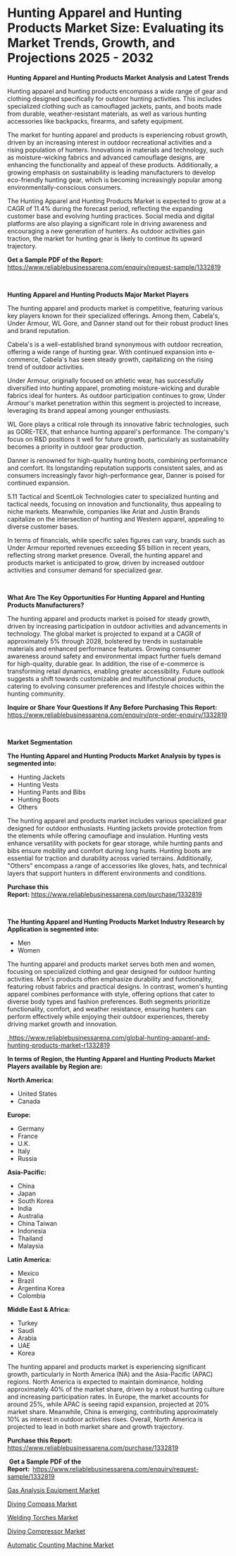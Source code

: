 <p><h1>Hunting Apparel and Hunting Products Market Size: Evaluating its Market Trends, Growth, and Projections 2025 - 2032</h1></p><p><strong>Hunting Apparel and Hunting Products Market Analysis and Latest Trends</strong></p>
<p><p>Hunting apparel and hunting products encompass a wide range of gear and clothing designed specifically for outdoor hunting activities. This includes specialized clothing such as camouflaged jackets, pants, and boots made from durable, weather-resistant materials, as well as various hunting accessories like backpacks, firearms, and safety equipment. </p><p>The market for hunting apparel and products is experiencing robust growth, driven by an increasing interest in outdoor recreational activities and a rising population of hunters. Innovations in materials and technology, such as moisture-wicking fabrics and advanced camouflage designs, are enhancing the functionality and appeal of these products. Additionally, a growing emphasis on sustainability is leading manufacturers to develop eco-friendly hunting gear, which is becoming increasingly popular among environmentally-conscious consumers. </p><p>The Hunting Apparel and Hunting Products Market is expected to grow at a CAGR of 11.4% during the forecast period, reflecting the expanding customer base and evolving hunting practices. Social media and digital platforms are also playing a significant role in driving awareness and encouraging a new generation of hunters. As outdoor activities gain traction, the market for hunting gear is likely to continue its upward trajectory.</p></p>
<p><strong>Get a Sample PDF of the Report:&nbsp;</strong> <a href="https://www.reliablebusinessarena.com/enquiry/request-sample/1332819?utm_campaign=3546&utm_medium=2&utm_source=Github&utm_content=ia&utm_term=24032025&utm_id=hunting-apparel-and-hunting-products">https://www.reliablebusinessarena.com/enquiry/request-sample/1332819</a></p>
<p>&nbsp;</p>
<p><strong>Hunting Apparel and Hunting Products Major Market Players</strong></p>
<p><p>The hunting apparel and products market is competitive, featuring various key players known for their specialized offerings. Among them, Cabela's, Under Armour, WL Gore, and Danner stand out for their robust product lines and brand reputation. </p><p>Cabela's is a well-established brand synonymous with outdoor recreation, offering a wide range of hunting gear. With continued expansion into e-commerce, Cabela's has seen steady growth, capitalizing on the rising trend of outdoor activities. </p><p>Under Armour, originally focused on athletic wear, has successfully diversified into hunting apparel, promoting moisture-wicking and durable fabrics ideal for hunters. As outdoor participation continues to grow, Under Armour's market penetration within this segment is projected to increase, leveraging its brand appeal among younger enthusiasts.</p><p>WL Gore plays a critical role through its innovative fabric technologies, such as GORE-TEX, that enhance hunting apparel's performance. The company's focus on R&D positions it well for future growth, particularly as sustainability becomes a priority in outdoor gear production.</p><p>Danner is renowned for high-quality hunting boots, combining performance and comfort. Its longstanding reputation supports consistent sales, and as consumers increasingly favor high-performance gear, Danner is poised for continued expansion.</p><p>5.11 Tactical and ScentLok Technologies cater to specialized hunting and tactical needs, focusing on innovation and functionality, thus appealing to niche markets. Meanwhile, companies like Ariat and Justin Brands capitalize on the intersection of hunting and Western apparel, appealing to diverse customer bases. </p><p>In terms of financials, while specific sales figures can vary, brands such as Under Armour reported revenues exceeding $5 billion in recent years, reflecting strong market presence. Overall, the hunting apparel and products market is anticipated to grow, driven by increased outdoor activities and consumer demand for specialized gear.</p></p>
<p>&nbsp;</p>
<p><strong>What Are The Key Opportunities For Hunting Apparel and Hunting Products Manufacturers?</strong></p>
<p><p>The hunting apparel and products market is poised for steady growth, driven by increasing participation in outdoor activities and advancements in technology. The global market is projected to expand at a CAGR of approximately 5% through 2028, bolstered by trends in sustainable materials and enhanced performance features. Growing consumer awareness around safety and environmental impact further fuels demand for high-quality, durable gear. In addition, the rise of e-commerce is transforming retail dynamics, enabling greater accessibility. Future outlook suggests a shift towards customizable and multifunctional products, catering to evolving consumer preferences and lifestyle choices within the hunting community.</p></p>
<p><strong>Inquire or Share Your Questions If Any Before Purchasing This Report:</strong> <a href="https://www.reliablebusinessarena.com/enquiry/pre-order-enquiry/1332819?utm_campaign=3546&utm_medium=2&utm_source=Github&utm_content=ia&utm_term=24032025&utm_id=hunting-apparel-and-hunting-products">https://www.reliablebusinessarena.com/enquiry/pre-order-enquiry/1332819</a></p>
<p>&nbsp;</p>
<p><strong>Market Segmentation</strong></p>
<p><strong>The Hunting Apparel and Hunting Products Market Analysis by types is segmented into:</strong></p>
<p><ul><li>Hunting Jackets</li><li>Hunting Vests</li><li>Hunting Pants and Bibs</li><li>Hunting Boots</li><li>Others</li></ul></p>
<p><p>The hunting apparel and products market includes various specialized gear designed for outdoor enthusiasts. Hunting jackets provide protection from the elements while offering camouflage and insulation. Hunting vests enhance versatility with pockets for gear storage, while hunting pants and bibs ensure mobility and comfort during long hunts. Hunting boots are essential for traction and durability across varied terrains. Additionally, "Others" encompass a range of accessories like gloves, hats, and technical layers that support hunters in different environments and conditions.</p></p>
<p><strong>Purchase this Report:&nbsp;</strong><a href="https://www.reliablebusinessarena.com/purchase/1332819?utm_campaign=3546&utm_medium=2&utm_source=Github&utm_content=ia&utm_term=24032025&utm_id=hunting-apparel-and-hunting-products">https://www.reliablebusinessarena.com/purchase/1332819</a></p>
<p>&nbsp;</p>
<p><strong>The Hunting Apparel and Hunting Products Market Industry Research by Application is segmented into:</strong></p>
<p><ul><li>Men</li><li>Women</li></ul></p>
<p><p>The hunting apparel and products market serves both men and women, focusing on specialized clothing and gear designed for outdoor hunting activities. Men's products often emphasize durability and functionality, featuring robust fabrics and practical designs. In contrast, women's hunting apparel combines performance with style, offering options that cater to diverse body types and fashion preferences. Both segments prioritize functionality, comfort, and weather resistance, ensuring hunters can perform effectively while enjoying their outdoor experiences, thereby driving market growth and innovation.</p></p>
<p><a href="https://www.reliablebusinessarena.com/global-hunting-apparel-and-hunting-products-market-r1332819?utm_campaign=3546&utm_medium=2&utm_source=Github&utm_content=ia&utm_term=24032025&utm_id=hunting-apparel-and-hunting-products">&nbsp;https://www.reliablebusinessarena.com/global-hunting-apparel-and-hunting-products-market-r1332819</a></p>
<p><strong>In terms of Region, the Hunting Apparel and Hunting Products Market Players available by Region are:</strong></p>
<p>
    <p> <strong> North America: </strong>
        <ul>
            <li>United States</li>
            <li>Canada</li>
        </ul>
        </p> 
    <p> <strong> Europe: </strong>
        <ul>
            <li>Germany</li>
            <li>France</li>
            <li>U.K.</li>
            <li>Italy</li>
            <li>Russia</li>
        </ul>
        </p> 
    <p> <strong> Asia-Pacific: </strong>
        <ul>
            <li>China</li>
            <li>Japan</li>
            <li>South Korea</li>
            <li>India</li>
            <li>Australia</li>
            <li>China Taiwan</li>
            <li>Indonesia</li>
            <li>Thailand</li>
            <li>Malaysia</li>
        </ul>
        </p> 
    <p> <strong> Latin America: </strong>
        <ul>
            <li>Mexico</li>
            <li>Brazil</li>
            <li>Argentina Korea</li>
            <li>Colombia</li>
        </ul>
        </p> 
    <p> <strong> Middle East & Africa: </strong>
        <ul>
            <li>Turkey</li>
            <li>Saudi</li>
            <li>Arabia</li>
            <li>UAE</li>
            <li>Korea</li>
        </ul>
    </p>
    </p>
<p><p>The hunting apparel and products market is experiencing significant growth, particularly in North America (NA) and the Asia-Pacific (APAC) regions. North America is expected to maintain dominance, holding approximately 40% of the market share, driven by a robust hunting culture and increasing participation rates. In Europe, the market accounts for around 25%, while APAC is seeing rapid expansion, projected at 20% market share. Meanwhile, China is emerging, contributing approximately 10% as interest in outdoor activities rises. Overall, North America is projected to lead in both market share and growth trajectory.</p></p>
<p><strong>Purchase this Report: </strong><a href="https://www.reliablebusinessarena.com/purchase/1332819?utm_campaign=3546&utm_medium=2&utm_source=Github&utm_content=ia&utm_term=24032025&utm_id=hunting-apparel-and-hunting-products">https://www.reliablebusinessarena.com/purchase/1332819</a></p>
<p>&nbsp;<strong>Get a Sample PDF of the Report:&nbsp;&nbsp;</strong><a href="https://www.reliablebusinessarena.com/enquiry/request-sample/1332819?utm_campaign=3546&utm_medium=2&utm_source=Github&utm_content=ia&utm_term=24032025&utm_id=hunting-apparel-and-hunting-products">https://www.reliablebusinessarena.com/enquiry/request-sample/1332819</a></p>
<p><strong></strong></p>
<p><p><a href="https://www.linkedin.com/pulse/global-gas-analysis-equipment-market-research-report-forecasted-x0jdf?utm_campaign=3546&utm_medium=2&utm_source=Github&utm_content=ia&utm_term=24032025&utm_id=hunting-apparel-and-hunting-products">Gas Analysis Equipment Market</a></p><p><a href="https://www.linkedin.com/pulse/forecasting-trends-diving-compass-market-sales-revenue-qicof?utm_campaign=3546&utm_medium=2&utm_source=Github&utm_content=ia&utm_term=24032025&utm_id=hunting-apparel-and-hunting-products">Diving Compass Market</a></p><p><a href="https://www.linkedin.com/pulse/remarkable-cagr-122-research-thoroughly-analyzes-value-market-pi02f?utm_campaign=3546&utm_medium=2&utm_source=Github&utm_content=ia&utm_term=24032025&utm_id=hunting-apparel-and-hunting-products">Welding Torches Market</a></p><p><a href="https://www.linkedin.com/pulse/diving-compressor-market-insights-revenue-forecast-55-xvgkf?utm_campaign=3546&utm_medium=2&utm_source=Github&utm_content=ia&utm_term=24032025&utm_id=hunting-apparel-and-hunting-products">Diving Compressor Market</a></p><p><a href="https://www.linkedin.com/pulse/automatic-counting-machine-market-analysis-type-application-geography-z6f2f?utm_campaign=3546&utm_medium=2&utm_source=Github&utm_content=ia&utm_term=24032025&utm_id=hunting-apparel-and-hunting-products">Automatic Counting Machine Market</a></p></p>